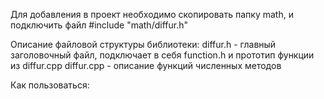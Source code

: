 Для добавления в проект необходимо скопировать папку math, и подключить файл #include "math/diffur.h"

Описание файловой структуры библиотеки:
diffur.h - главный заголовочный файл, подключает в себя function.h и прототип функции из diffur.cpp
diffur.cpp - описание функций численных методов

Как пользоваться:
